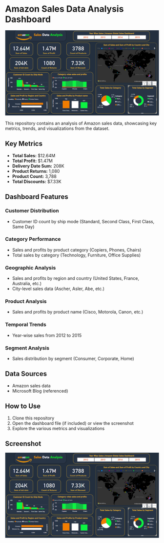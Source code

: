 # Amazon Sales Data Analysis Dashboard

![Amazon Sales Dashboard Screenshot](screenshot.png)

This repository contains an analysis of Amazon sales data, showcasing key metrics, trends, and visualizations from the dataset.

## Key Metrics

- **Total Sales:** $12.64M
- **Total Profit:** $1.47M
- **Delivery Date Sum:** 208K
- **Product Returns:** 1,080
- **Product Count:** 3,788
- **Total Discounts:** $7.33K

## Dashboard Features

### Customer Distribution
- Customer ID count by ship mode (Standard, Second Class, First Class, Same Day)

### Category Performance
- Sales and profits by product category (Copiers, Phones, Chairs)
- Total sales by category (Technology, Furniture, Office Supplies)

### Geographic Analysis
- Sales and profits by region and country (United States, France, Australia, etc.)
- City-level sales data (Ascher, Asler, Abe, etc.)

### Product Analysis
- Sales and profits by product name (Cisco, Motorola, Canon, etc.)

### Temporal Trends
- Year-wise sales from 2012 to 2015

### Segment Analysis
- Sales distribution by segment (Consumer, Corporate, Home)

## Data Sources
- Amazon sales data
- Microsoft Blog (referenced)

## How to Use
1. Clone this repository
2. Open the dashboard file (if included) or view the screenshot
3. Explore the various metrics and visualizations

## Screenshot
![Dashboard Screenshot](screenshot.png)
